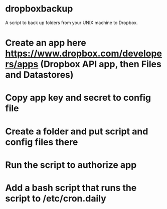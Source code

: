 dropboxbackup
=============

A script to back up folders from your UNIX machine to Dropbox.

# Create an app here https://www.dropbox.com/developers/apps (Dropbox API app, then Files and Datastores)
# Copy app key and secret to config file
# Create a folder and put script and config files there
# Run the script to authorize app
# Add a bash script that runs the script to /etc/cron.daily
